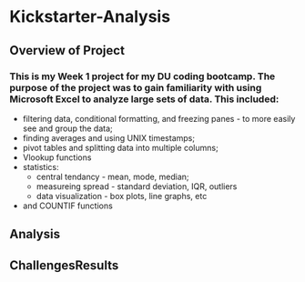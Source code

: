 # Kickstarter-Analysis
## Overview of Project
### This is my Week 1 project for my DU coding bootcamp.  The purpose of the project was to gain familiarity with using Microsoft Excel to analyze large sets of data.  This included:
* filtering data, conditional formatting, and freezing panes - to more easily see and group the data;
* finding averages and using UNIX timestamps;
* pivot tables and splitting data into multiple columns;
* Vlookup functions
* statistics: 
  - central tendancy - mean, mode, median;
  - measureing spread - standard deviation, IQR, outliers
  - data visualization - box plots, line graphs, etc
* and COUNTIF functions
## Analysis
## ChallengesResults
